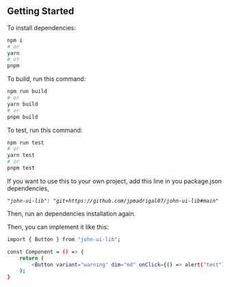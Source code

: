 ## Getting Started

To install dependencies:

```bash
npm i
# or
yarn
# or
pnpm
```

To build, run this command:

```bash
npm run build
# or
yarn build
# or
pnpm build
```

To test, run this command:

```bash
npm run test
# or
yarn test
# or
pnpm test
```

If you want to use this to your own project, add this line in you package.json dependencies, 

*`"john-ui-lib": "git+https://github.com/jpmadrigal07/john-ui-lib#main"`*

Then, run an dependencies installation again.

Then, you can implement it like this:

```bash
import { Button } from "john-ui-lib";

const Component = () => {
    return (
        <Button variant="warning" dim="md" onClick={() => alert("test")}>Ghost</Button>
    );
}
```